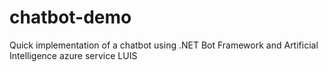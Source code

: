 # chatbot-demo
Quick implementation of a chatbot using .NET Bot Framework and Artificial Intelligence azure service LUIS
